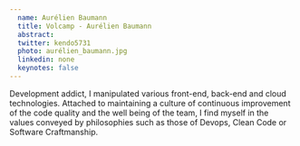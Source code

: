 ```yaml
---
  name: Aurélien Baumann
  title: Volcamp - Aurélien Baumann
  abstract: 
  twitter: kendo5731
  photo: aurélien_baumann.jpg
  linkedin: none
  keynotes: false
---
```

Development addict, I manipulated various front-end, back-end and cloud technologies. Attached to maintaining a culture of continuous improvement of the code quality and the well being of the team, I find myself in the values ​​conveyed by philosophies such as those of Devops, Clean Code or Software Craftmanship. 